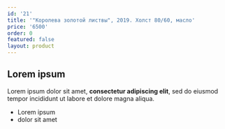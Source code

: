 ```yaml
---
id: '21'
title: '"Королева золотой листвы", 2019. Холст 80/60, масло'
price: '6500'
order: 0
featured: false
layout: product
---
```

## Lorem ipsum

Lorem ipsum dolor sit amet, **consectetur adipiscing elit**, sed do eiusmod tempor incididunt ut labore et dolore magna aliqua.

- Lorem ipsum
- dolor sit amet